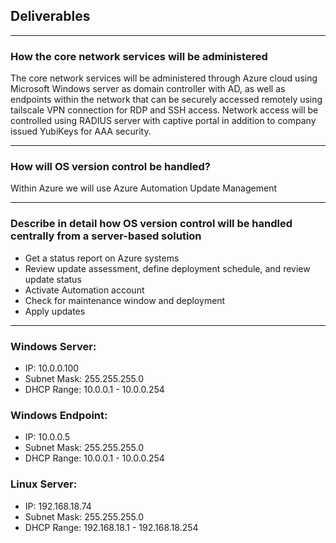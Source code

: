 
## Deliverables

***

### How the core network services will be administered 
The core network services will be administered through Azure cloud using Microsoft Windows server as domain controller with AD, as well as endpoints within the network that can be securely accessed remotely using tailscale VPN connection for RDP and SSH access. Network access will be controlled using RADIUS server with captive portal in addition to company issued YubiKeys for AAA security. 

***

### How will OS version control be handled? 
Within Azure we will use Azure Automation Update Management

***

### Describe in detail how OS version control will be handled centrally from a server-based solution 
* Get a status report on Azure systems
* Review update assessment, define deployment schedule, and review update status
* Activate Automation account
* Check for maintenance window and deployment
* Apply updates

***

### Windows Server:
* IP: 10.0.0.100
* Subnet Mask: 255.255.255.0
* DHCP Range: 10.0.0.1 - 10.0.0.254

### Windows Endpoint:
* IP: 10.0.0.5
* Subnet Mask: 255.255.255.0
* DHCP Range: 10.0.0.1 - 10.0.0.254

### Linux Server:
* IP: 192.168.18.74
* Subnet Mask: 255.255.255.0
* DHCP Range: 192.168.18.1 - 192.168.18.254




